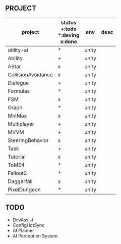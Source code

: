 ## PROJECT
| project | status<br>+:todo<br>*:deving<br>x:done | env | desc
|-----|----|----|----|
|utility-ai|*|unity|
|Ability|+| unity |
|AStar|x| unity |
|CollisionAvoidance|x|unity|
|Dialogue|+|unity|
|Formulas|*|unity|
|FSM|x|unity|
|Graph|*|unity|
|MinMax|x|unity|
|Multiplayer|+|unity|
|MVVM|+|unity|
|SteeringBehavior|x|unity|
|Task|+|unity|
|Tutorial|x|unity|
|ToME4|*|unity|
|Fallout2|*|unity|
|Daggerfall|x|unity|
|PixelDungeon|*|unity|

## TODO
* DevAssist  
* ConfigHotSync  
* AI Planner  
* AI Perception System  